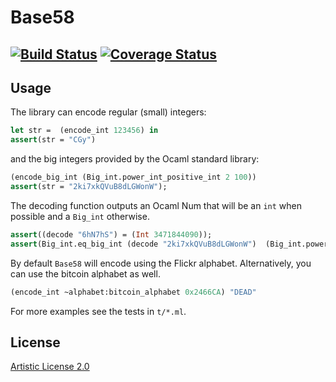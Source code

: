 
Base58
==========================================
[![Build Status](https://travis-ci.org/sylvarant/base58.svg)](https://travis-ci.org/sylvarant/captureio) [![Coverage Status](https://coveralls.io/repos/sylvarant/base58/badge.svg?branch=master&service=github)](https://coveralls.io/github/sylvarant/base58?branch=master)
---------------------------------------------------------------------------

Usage
-----

The library can encode regular (small) integers:
```ocaml
let str =  (encode_int 123456) in
assert(str = "CGy")
```
and the big integers provided by the Ocaml standard library:
```ocaml
(encode_big_int (Big_int.power_int_positive_int 2 100))
assert(str = "2ki7xkQVuB8dLGWonW");
```

The decoding function outputs an Ocaml Num that will be an `int` when possible and a 
`Big_int` otherwise.
```ocaml
assert((decode "6hN7hS") = (Int 3471844090));
assert(Big_int.eq_big_int (decode "2ki7xkQVuB8dLGWonW")  (Big_int.power_int_positive_int 2 100))
```

By default `Base58` will encode using the Flickr alphabet.
Alternatively, you can use the bitcoin alphabet as well.
```ocaml
(encode_int ~alphabet:bitcoin_alphabet 0x2466CA) "DEAD"
```

For more examples see the tests in `t/*.ml`.

## License

[Artistic License 2.0](http://www.perlfoundation.org/artistic_license_2_0)
